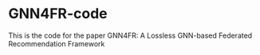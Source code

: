 # GNN4FR-code
This is the code for the paper GNN4FR: A Lossless GNN-based Federated Recommendation Framework
